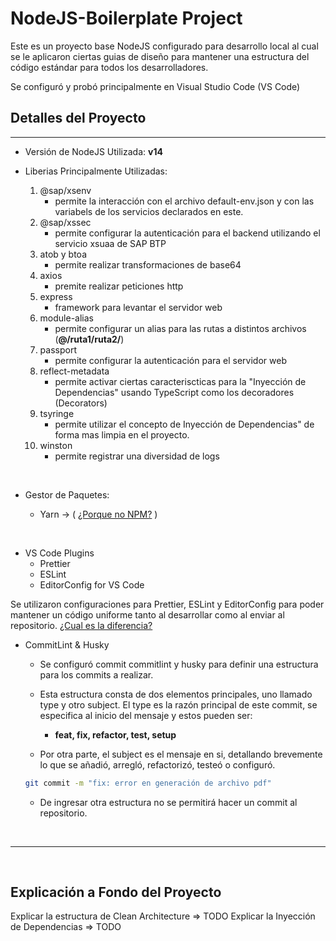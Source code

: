 # NodeJS-Boilerplate Project

Este es un proyecto base NodeJS configurado para desarrollo local al cual se le aplicaron ciertas guias de diseño para mantener una estructura del código estándar para todos los desarrolladores.

Se configuró y probó principalmente en Visual Studio Code (VS Code)

## Detalles del Proyecto

---

-   Versión de NodeJS Utilizada: **v14**

-   Liberias Principalmente Utilizadas:

    1.  @sap/xsenv
        -   permite la interacción con el archivo default-env.json y con las variabels de los servicios declarados en este.
    2.  @sap/xssec
        -   permite configurar la autenticación para el backend utilizando el servicio xsuaa de SAP BTP
    3.  atob y btoa
        -   permite realizar transformaciones de base64
    4.  axios
        -   premite realizar peticiones http
    5.  express
        -   framework para levantar el servidor web
    6.  module-alias
        -   permite configurar un alias para las rutas a distintos archivos (**@/ruta1/ruta2/**)
    7.  passport
        -   permite configurar la autenticación para el servidor web
    8.  reflect-metadata
        -   permite activar ciertas caracteriscticas para la "Inyección de Dependencias" usando TypeScript como los decoradores (Decorators)
    9.  tsyringe
        -   permite utilizar el concepto de Inyección de Dependencias" de forma mas limpia en el proyecto.
    10. winston
        -   permite registrar una diversidad de logs

<br>

-   Gestor de Paquetes:

    -   Yarn -> ( [¿Porque no NPM?](https://www.whitesourcesoftware.com/free-developer-tools/blog/npm-vs-yarn-which-should-you-choose/#:~:text=During%20the%20installation%20process%2C%20Yarn,download%20of%20previously%20downloaded%20packages) )

<br>

-   VS Code Plugins
    -   Prettier
    -   ESLint
    -   EditorConfig for VS Code

Se utilizaron configuraciones para Prettier, ESLint y EditorConfig para poder mantener un código uniforme tanto al desarrollar como al enviar al repositorio. [¿Cual es la diferencia?](https://stackoverflow.com/questions/48363647/editorconfig-vs-eslint-vs-prettier-is-it-worthwhile-to-use-them-all)

-   CommitLint & Husky

    -   Se configuró commit commitlint y husky para definir una estructura para los commits a realizar.

    -   Esta estructura consta de dos elementos principales, uno llamado type y otro subject. El type es la razón principal de este commit, se especifica al inicio del mensaje y estos pueden ser:

        -   **feat, fix, refactor, test, setup**

    -   Por otra parte, el subject es el mensaje en si, detallando brevemente lo que se añadió, arregló, refactorizó, testeó o configuró.

    ```bash
    git commit -m "fix: error en generación de archivo pdf"
    ```

    -   De ingresar otra estructura no se permitirá hacer un commit al repositorio.

<br>

---

<br>

## Explicación a Fondo del Proyecto

Explicar la estructura de Clean Architecture => TODO
Explicar la Inyección de Dependencias => TODO
